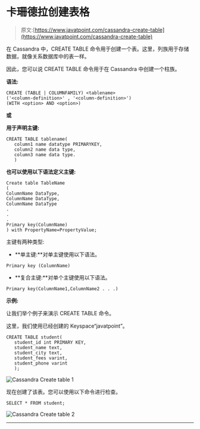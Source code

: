 # 卡珊德拉创建表格

> 原文:[https://www.javatpoint.com/cassandra-create-table](https://www.javatpoint.com/cassandra-create-table)

在 Cassandra 中，CREATE TABLE 命令用于创建一个表。这里，列族用于存储数据，就像关系数据库中的表一样。

因此，您可以说 CREATE TABLE 命令用于在 Cassandra 中创建一个柱族。

**语法:**

```
CREATE (TABLE | COLUMNFAMILY) <tablename>
('<column-definition>' , '<column-definition>')
(WITH <option> AND <option>) 

```

**或**

**用于声明主键:**

```
CREATE TABLE tablename(
   column1 name datatype PRIMARYKEY,
   column2 name data type,
   column3 name data type.
   )

```

**也可以使用以下语法定义主键:**

```
Create table TableName
(
ColumnName DataType,
ColumnName DataType,
ColumnName DataType
.
.
.
Primary key(ColumnName)
) with PropertyName=PropertyValue; 

```

主键有两种类型:

*   **单主键:**对单主键使用以下语法。

```
Primary key (ColumnName) 

```

*   **复合主键:**对单个主键使用以下语法。

```
Primary key(ColumnName1,ColumnName2 . . .)  

```

**示例:**

让我们举个例子来演示 CREATE TABLE 命令。

这里，我们使用已经创建的 Keyspace“javatpoint”。

```
CREATE TABLE student(
   student_id int PRIMARY KEY,
   student_name text,
   student_city text,
   student_fees varint,
   student_phone varint
   ); 

```

![Cassandra Create table 1](../Images/58da3cd4e86e8b46d8f6b878ed3ec001.png)

现在创建了该表。您可以使用以下命令进行检查。

```
SELECT * FROM student;

```

![Cassandra Create table 2](../Images/1922486f26647c1b8a1e905386c91f42.png)

* * *